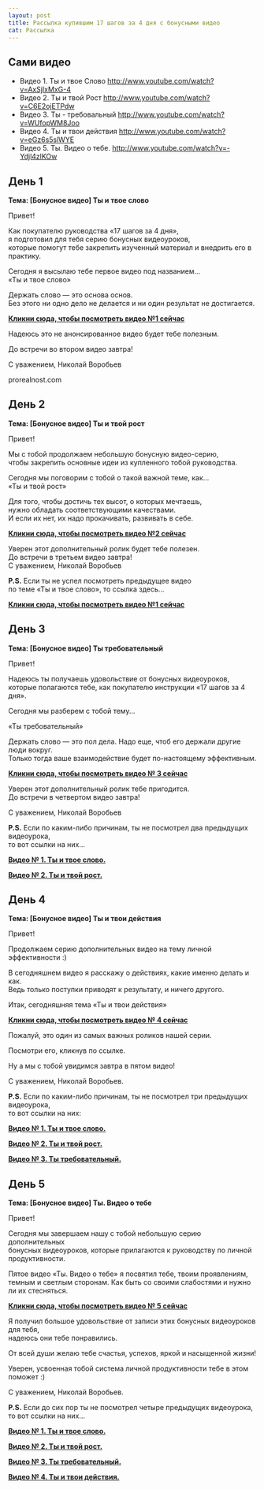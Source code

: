 ```yaml
---
layout: post
title: Рассылка купившим 17 шагов за 4 дня с бонусными видео
cat: Рассылка
---
```


## Сами видео

- Видео 1. Ты и твое Слово http://www.youtube.com/watch?v=AxSjIxMxG-4
- Видео 2. Ты и твой Рост http://www.youtube.com/watch?v=C6E2ojETPdw
- Видео 3. Ты - требовальный http://www.youtube.com/watch?v=WUfopWM8Joo
- Видео 4. Ты и твои действия http://www.youtube.com/watch?v=eGz6s5slWYE
- Видео 5. Ты. Видео о тебе. http://www.youtube.com/watch?v=-Ydjl4zlKOw

## День 1

**Тема: [Бонусное видео] Ты и твое слово**

Привет!

Как покупателю руководства «17 шагов за 4 дня»,  
я подготовил для тебя серию бонусных  видеоуроков,  
которые помогут тебе закрепить изученный материал и внедрить его в практику.

Сегодня я высылаю тебе первое видео под названием...  
«Ты и твое слово»

Держать слово — это основа основ.  
Без этого ни одно дело не делается и ни один результат не достигается.

[**Кликни сюда, чтобы посмотреть видео №1 сейчас**](http://prorealnost.com/page/17-shagov-za-4-dnya-video-1?src=17stepsemail1&m={{m}})

Надеюсь это не анонсированное видео будет тебе полезным.

До встречи во втором видео завтра!

С уважением, Николай Воробьев  

prorealnost.com

## День 2

**Тема: [Бонусное видео] Ты и твой рост**

Привет!

Мы с тобой продолжаем небольшую бонусную видео-серию,   
чтобы закрепить основные идеи из купленного тобой руководства.

Сегодня мы поговорим с тобой о такой важной теме, как...   
«Ты и твой рост» 

Для того, чтобы достичь тех высот, о которых мечтаешь,  
нужно обладать соответствующими качествами.  
И если их нет, их надо прокачивать, развивать в себе.

[**Кликни сюда, чтобы посмотреть видео №2 сейчас**](http://prorealnost.com/page/17-shagov-za-4-dnya-2-video?src=17stepsemail2&m={{m}})

Уверен этот дополнительный ролик будет тебе полезен.  
До встречи в третьем видео завтра!  
С уважением, Николай Воробьев

**P.S.** Если ты не успел посмотреть предыдущее видео  
по теме «Ты и твое слово», то ссылка здесь... 

[**Кликни сюда, чтобы посмотреть видео №1 сейчас**](http://prorealnost.com/page/17-shagov-za-4-dnya-video-1?src=17stepsemail2&m={{m}})

## День 3

**Тема: [Бонусное видео] Ты требовательный**

Привет!

Надеюсь ты получаешь удовольствие от бонусных видеоуроков,  
которые полагаются тебе, как покупателю инструкции «17 шагов за 4 дня». 

Сегодня мы разберем с тобой тему...

«Ты требовательный» 

Держать слово — это пол дела. Надо еще, чтоб его держали другие люди вокруг.  
Только тогда ваше взаимодействие будет по-настоящему эффективным.

[**Кликни сюда, чтобы посмотреть видео № 3 сейчас**](http://prorealnost.com/page/17-shagov-za-4-dnya-3-video?src=17stepsemail3&m={{m}})

Уверен этот дополнительный ролик тебе пригодится.  
До встречи в четвертом видео завтра!  

С уважением, Николай Воробьев

**P.S.** Если по каким-либо причинам, ты не посмотрел два предыдущих видеоурока,  
то вот ссылки на них... 

[**Видео № 1. Ты и твое слово.**](http://prorealnost.com/page/17-shagov-za-4-dnya-video-1?src=17stepsemail3&m={{m}})

[**Видео № 2. Ты и твой рост.**](http://prorealnost.com/page/17-shagov-za-4-dnya-2-video?src=17stepsemail3&m={{m}})

## День 4

**Тема: [Бонусное видео] Ты и твои действия**

Привет!

Продолжаем серию дополнительных видео на тему личной эффективности :)

В сегодняшнем видео я расскажу о действиях, какие именно делать и как.  
Ведь только поступки приводят к результату, и ничего другого.

Итак, сегодняшняя тема «Ты и твои действия» 

[**Кликни сюда, чтобы посмотреть видео № 4 сейчас**](http://prorealnost.com/page/17-shagov-za-4-dnya-video-4?src=17stepsemail4&m={{m}})

Пожалуй, это один из самых важных роликов нашей серии. 

Посмотри его, кликнув по ссылке.

Ну а мы с тобой увидимся завтра в пятом видео!

С уважением, Николай Воробьев.

**P.S.** Если по каким-либо причинам, ты не посмотрел три предыдущих видеоурока,  
то вот ссылки на них:

[**Видео № 1. Ты и твое слово.**](http://prorealnost.com/page/17-shagov-za-4-dnya-video-1?src=17stepsemail4&m={{m}})

[**Видео № 2. Ты и твой рост.**](http://prorealnost.com/page/17-shagov-za-4-dnya-2-video?src=17stepsemail4&m={{m}})

[**Видео № 3. Ты требовательный.**](http://prorealnost.com/page/17-shagov-za-4-dnya-3-video?src=17stepsemail4&m={{m}})

## День 5

**Тема: [Бонусное видео] Ты. Видео о тебе**

Привет!

Сегодня мы завершаем нашу с тобой небольшую серию дополнительных  
бонусных видеоуроков, которые прилагаются к руководству по личной продуктивности.

Пятое видео «Ты. Видео о тебе» я посвятил тебе, твоим проявлениям,  
темным и светлым сторонам. Как быть со своими слабостями и нужно ли их стесняться.

[**Кликни сюда, чтобы посмотреть видео № 5 сейчас**](http://prorealnost.com/page/17-shagov-za-4-dnya-video-5?src=17stepsemail5&m={{m}})

Я получил большое удовольствие от записи этих бонусных видеоуроков для тебя,  
надеюсь они тебе понравились.

От всей души желаю тебе счастья, успехов, яркой и насыщенной жизни!

Уверен, усвоенная тобой система личной продуктивности тебе в этом поможет :)

С уважением, Николай Воробьев.

**P.S.** Если до сих пор ты не посмотрел четыре предыдущих видеоурока, то вот ссылки на них... 

[**Видео № 1. Ты и твое слово.**](http://prorealnost.com/page/17-shagov-za-4-dnya-video-1?src=17stepsemail5&m={{m}})

[**Видео № 2. Ты и твой рост.**](http://prorealnost.com/page/17-shagov-za-4-dnya-2-video?src=17stepsemail5&m={{m}})

[**Видео № 3. Ты требовательный.**](http://prorealnost.com/page/17-shagov-za-4-dnya-3-video?src=17stepsemail5&m={{m}})

[**Видео № 4. Ты и твои действия.**](http://prorealnost.com/page/17-shagov-za-4-dnya-video-4?src=17stepsemail5&m={{m}})
